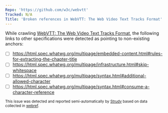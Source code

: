 ```yaml
---
Repo: 'https://github.com/w3c/webvtt'
Tracked: N/A
Title: 'Broken references in WebVTT: The Web Video Text Tracks Format'
---
```


While crawling [WebVTT: The Web Video Text Tracks Format](https://w3c.github.io/webvtt/), the following links to other specifications were detected as pointing to non-existing anchors:
* [ ] https://html.spec.whatwg.org/multipage/embedded-content.html#rules-for-extracting-the-chapter-title
* [ ] https://html.spec.whatwg.org/multipage/infrastructure.html#skip-whitespace
* [ ] https://html.spec.whatwg.org/multipage/syntax.html#additional-allowed-character
* [ ] https://html.spec.whatwg.org/multipage/syntax.html#consume-a-character-reference

<sub>This issue was detected and reported semi-automatically by [Strudy](https://github.com/w3c/strudy/) based on data collected in [webref](https://github.com/w3c/webref/).</sub>
